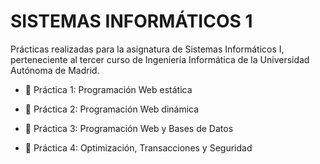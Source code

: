 # SISTEMAS INFORMÁTICOS 1

Prácticas realizadas para la asignatura de Sistemas Informáticos I, perteneciente al tercer curso de Ingeniería Informática de la Universidad Autónoma de Madrid.

* 📄 Práctica 1: Programación Web estática


* 📄 Práctica 2: Programación Web dinámica


* 📄 Práctica 3: Programación Web y Bases de Datos


* 📄 Práctica 4: Optimización, Transacciones y Seguridad
